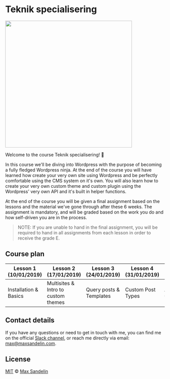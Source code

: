 # Teknik specialisering
<img src="https://camo.githubusercontent.com/1bd87e4318066c543e969888a9e7f0f88f7c74ff/68747470733a2f2f732e772e6f72672f7374796c652f696d616765732f61626f75742f576f726450726573732d6c6f676f747970652d616c7465726e61746976652e706e67" width="400">

Welcome to the course Teknik specialisering! 🙌

In this course we'll be diving into Wordpress with the purpose of becoming a fully fledged Wordpress ninja. At the end of the course you will have learned how create your very own site using Wordpress and be perfectly comfortable using the CMS system on it's own. You will also learn how to create your very own custom theme and custom plugin using the Wordpress' very own API and it's built in helper functions.

At the end of the course you will be given a final assignment based on the lessons and the material we've gone through after these 6 weeks. The assignment is mandatory, and will be graded based on the work you do and how self-driven you are in the process.

> NOTE: If you are unable to hand in the final assignment, you will be required to hand in all assignments from each lesson in order to receive the grade E.

## Course plan

| Lesson 1 (10/01/2019) | Lesson 2 (17/01/2019)               | Lesson 3 (24/01/2019)   | Lesson 4 (31/01/2019) | Lesson 5 (07/02/2019)  | Lesson 6 (14/02/2019) |
| --------------------- | ----------------------------------- | ----------------------- | --------------------- | ---------------------- | --------------------- |
| Installation & Basics | Multisites & Intro to custom themes | Query posts & Templates | Custom Post Types     | Advanced Custom Fields | Final assignment      |

## Contact details
If you have any questions or need to get in touch with me, you can find me on the official [Slack channel](https://sw-molndal.slack.com), or reach me directly via email: [max@maxsandelin.com](mailto:max@maxsandelin.com).

## License
[MIT](LICENSE) © [Max Sandelin](https://github.com/themaxsandelin)